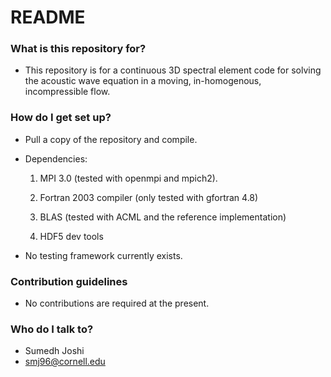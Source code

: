# README #

### What is this repository for? ###

* This repository is for a continuous 3D spectral element code for solving the acoustic wave equation in a moving, in-homogenous, incompressible flow.

### How do I get set up? ###

* Pull a copy of the repository and compile.
* Dependencies:

   1. MPI 3.0 (tested with openmpi and mpich2).

   2. Fortran 2003 compiler (only tested with gfortran 4.8)

   3. BLAS (tested with ACML and the reference implementation)

   4. HDF5 dev tools

* No testing framework currently exists.

### Contribution guidelines ###

* No contributions are required at the present.

### Who do I talk to? ###

* Sumedh Joshi
* smj96@cornell.edu
